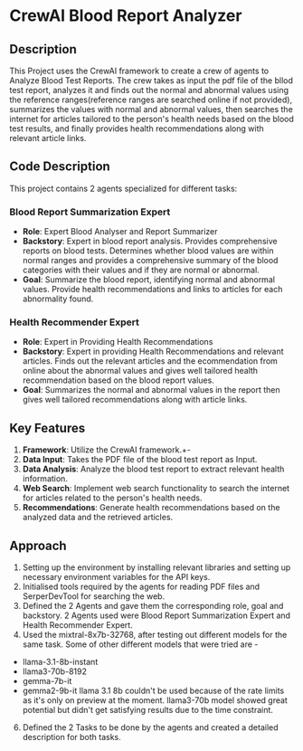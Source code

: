 # CrewAI Blood Report Analyzer

## Description

This Project uses the CrewAI framework to create a crew of agents to Analyze Blood Test Reports. The crew takes as input the pdf file of the bllod test report, analyzes it and finds out the normal and abnormal values using the reference ranges(reference ranges are searched online if not provided), summarizes the values with normal and abnormal values, then searches the internet for articles tailored to the person's health needs based on the blood test results, and finally provides health recommendations along with relevant article links.

## Code Description

This project contains 2 agents specialized for different tasks:

### Blood Report Summarization Expert

- **Role**: Expert Blood Analyser and Report Summarizer
- **Backstory**: Expert in blood report analysis. Provides comprehensive reports on blood tests. Determines whether blood values are within normal ranges and provides a comprehensive summary of the blood categories with their values and if they are normal or abnormal.
- **Goal**: Summarize the blood report, identifying normal and abnormal values. Provide health recommendations and links to articles for each abnormality found.

### Health Recommender Expert

- **Role**: Expert in Providing Health Recommendations
- **Backstory**: Expert in providing Health Recommendations and relevant articles. Finds out the relevant articles and the ecommendation from online about the abnormal values and gives well tailored health recommendation based on the blood report values.
- **Goal**: Summarizes the normal and abnormal values in the report then gives well tailored recommendations along with article links.


## Key Features

1. **Framework**: Utilize the CrewAI framework.+-
2. **Data Input**:  Takes the PDF file of the blood test report as Input.
3. **Data Analysis**: Analyze the blood test report to extract relevant health information.
4. **Web Search**: Implement web search functionality to search the internet for articles related to the person's health needs.
5. **Recommendations**: Generate health recommendations based on the analyzed data and the retrieved articles.


## Approach

1.  Setting up the environment by installing relevant libraries and setting up necessary environment variables for the API keys.
2.  Initialised tools required by the agents for reading PDF files and SerperDevTool for searching the web.
3.  Defined the 2 Agents and gave them the corresponding role, goal and backstory. 2 Agents used were Blood Report Summarization Expert and Health Recommender Expert.
4.  Used the mixtral-8x7b-32768, after testing out different models for the same task. Some of other different models that were tried are -
  - llama-3.1-8b-instant
  - llama3-70b-8192
  - gemma-7b-it
  - gemma2-9b-it
llama 3.1 8b couldn't be used because of the rate limits as it's only on preview at the moment. llama3-70b model showed great potential but didn't get satisfying results due to the time constraint.
6.  Defined the 2 Tasks to be done by the agents and created a detailed description for both tasks.


